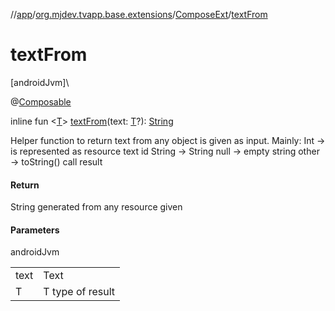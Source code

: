 //[app](../../../index.md)/[org.mjdev.tvapp.base.extensions](../index.md)/[ComposeExt](index.md)/[textFrom](text-from.md)

# textFrom

[androidJvm]\

@[Composable](https://developer.android.com/reference/kotlin/androidx/compose/runtime/Composable.html)

inline fun &lt;[T](text-from.md)&gt; [textFrom](text-from.md)(text: [T](text-from.md)?): [String](https://kotlinlang.org/api/latest/jvm/stdlib/kotlin/-string/index.html)

Helper function to return text from any object is given as input. Mainly: Int -> is represented as resource text id String -> String null -> empty string other -> toString() call result

#### Return

String generated from any resource given

#### Parameters

androidJvm

| | |
|---|---|
| text | Text |
| T | T type of result |
